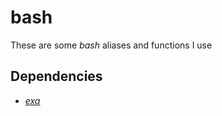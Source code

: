 # bash

These are some *bash* aliases and functions I use

## Dependencies

* [*exa*](https://github.com/ogham/exa)
